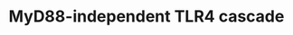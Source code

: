 ---
annotations:
- id: PW:0000003
  parent: signaling pathway
  type: Pathway Ontology
  value: signaling pathway
authors:
- ReactomeTeam
- Anwesha
- Ryanmiller
description: MyD88-independent signaling pathway is shared by TLR3 and TLR4 cascades.
  TIR-domain-containing adapter-inducing interferon-beta (TRIF or TICAM1) is a key
  adapter molecule in transducing signals from TLR3 and TLR4 in a MyD88-independent
  manner (Yamamoto M et al. 2003a). TRIF is recruited to ligand-stimulated TLR3 or
  4 complex via its TIR domain. TLR3 directly binds TRIF (Oshiumi H et al 2003). In
  contrast, TLR4-mediated signaling pathway requires two adapter molecules, TRAM (TRIF-related
  adapter molecule or TICAM2) and TRIF. TRAM(TICAM2) is thought to bridge between
  the activated TLR4 complex and TRIF (Yamamoto M et al. 2003b, Tanimura N et al.
  2008, Kagan LC et al. 2008).<p>TRIF recruitment to TLR complex stimulates distinct
  pathways leading to production of type 1 interferons (IFNs), pro-inflammatory cytokines
  and induction of programmed cell death.  View original pathway at [http://www.reactome.org/PathwayBrowser/#DIAGRAM=166166
  Reactome].
last-edited: 2021-01-25
organisms:
- Homo sapiens
redirect_from:
- /index.php/Pathway:WP2752
- /instance/WP2752
revision: null
schema-jsonld:
- '@context': https://schema.org/
  '@id': https://wikipathways.github.io/pathways/WP2752.html
  '@type': Dataset
  creator:
    '@type': Organization
    name: WikiPathways
  description: MyD88-independent signaling pathway is shared by TLR3 and TLR4 cascades.
    TIR-domain-containing adapter-inducing interferon-beta (TRIF or TICAM1) is a key
    adapter molecule in transducing signals from TLR3 and TLR4 in a MyD88-independent
    manner (Yamamoto M et al. 2003a). TRIF is recruited to ligand-stimulated TLR3
    or 4 complex via its TIR domain. TLR3 directly binds TRIF (Oshiumi H et al 2003).
    In contrast, TLR4-mediated signaling pathway requires two adapter molecules, TRAM
    (TRIF-related adapter molecule or TICAM2) and TRIF. TRAM(TICAM2) is thought to
    bridge between the activated TLR4 complex and TRIF (Yamamoto M et al. 2003b, Tanimura
    N et al. 2008, Kagan LC et al. 2008).<p>TRIF recruitment to TLR complex stimulates
    distinct pathways leading to production of type 1 interferons (IFNs), pro-inflammatory
    cytokines and induction of programmed cell death.  View original pathway at [http://www.reactome.org/PathwayBrowser/#DIAGRAM=166166
    Reactome].
  keywords:
  - ADP
  - ATP
  - Apoptosis
  - 'BIRC2 '
  - 'BIRC3 '
  - CASP8(1-479)
  - 'CASP8(1-479) '
  - 'CASP8(217-374) '
  - 'CASP8(385-479) '
  - 'CHUK '
  - CHUK:IKBKB:IKBKG
  - CHUK:IKBKB:IKBKG:K63pUb-RIP1:TICAM1:TRAM:TLR4:LY96:LPS:CD14
  - FADD
  - 'FADD '
  - 'GPIN-CD14(20-345) '
  - 'IKBKB '
  - 'IKBKE '
  - 'IKBKG '
  - IKK related kinases
  - IKKs complex
  - 'IRF3 '
  - IRF3,IRF7
  - 'IRF7 '
  - K63-linked polyUb
  - K63-pUb-TRAF6:TICAM1:TRAM:TLR4:LY96:LPS:CD14
  - K63pUb-RIP1:TICAM1:TRAM:TLR4:LY96:LPS:CD14
  - K63pUb-TANK:K63pUb-TRAF3:TICAM1:TRAM:TLR4:LY96:LPS:CD14
  - K63pUb-TRAF6:TAB1:TAB2,TAB3:free pUb:p-T-TAK1
  - K63polyUb
  - 'K63polyUb '
  - 'K63polyUb-RIPK1 '
  - 'K63polyUb-TANK '
  - 'K63polyUb-TRAF3 '
  - K63polyUb-TRAF3:TICAM1:TRAM:TLR4:LY96:LPS:CD14
  - 'K63polyUb-TRAF6 '
  - 'LPS '
  - 'LY96 '
  - MAP kinase
  - 'MAP3K7 '
  - 'MyrG-p-S16-TICAM2 '
  - PTPN11
  - RIP1 ubiqutin
  - RIP1:TICAM1:TRAM:TLR4:LY96:LPS:CD14
  - RIP3:TICAM1:activated TLR4
  - RIPK1
  - 'RIPK1 '
  - RIPK3
  - 'RIPK3 '
  - 'RPS27A(1-76) '
  - Regulated Necrosis
  - SARM-1
  - 'SARM-1 '
  - SARM:TICAM1:TRAM:TLR4:LY96:LPS:CD14
  - 'TAB1 '
  - TAB1:TAB2,TAB3:TAK1
  - 'TAB2 '
  - 'TAB3 '
  - TAK1 activates NFkB
  - TANK
  - 'TANK '
  - TANK:K63-poly-Ub-TRAF3:TICAM1:TRAM:TLR4:LY96:LPS:CD14
  - 'TBK1 '
  - TBK1/IKK epsilon
  - TICAM1
  - 'TICAM1 '
  - TICAM1:TRAM:TLR4:LY96:LPS:CD14
  - 'TLR4 '
  - TLR4:TICAM1:K63pUb-TRAF6:free K63pUb:TAK1complex
  - TLR4:TICAM1:K63pUb-TRAF6:free K63pUb:activated TAK1 complex
  - TLR4:TRIF:K63polyUb-TRAF3:K63polyUb-TANK:p-TBK1/p-IKKE:IRF3/IRF7
  - TLR4:TRIF:K63polyUb-TRAF3:K63polyUb-TANK:p-TBK1/p-IKKi
  - TLR4:TRIF:RIP1:FADD
  - TLR4:TRIF:RIP1:FADD:pro-caspase-8
  - TRAF3
  - 'TRAF3 '
  - TRAF3:TICAM1:TRAM:TLR4:LY96:LPS:CD14
  - TRAF6
  - 'TRAF6 '
  - TRAF6 complexes
  - TRAF6:TICAM1:TRAM:TLR4:LY96:LPS:CD14
  - TRAM:TLR4:LY96:LPS:CD14
  - TRIF:activated TLR4
  - 'UBA52(1-76) '
  - 'UBB(1-76) '
  - 'UBB(153-228) '
  - 'UBB(77-152) '
  - 'UBC(1-76) '
  - 'UBC(153-228) '
  - 'UBC(229-304) '
  - 'UBC(305-380) '
  - 'UBC(381-456) '
  - 'UBC(457-532) '
  - 'UBC(533-608) '
  - 'UBC(609-684) '
  - 'UBC(77-152) '
  - 'UBE2D1 '
  - 'UBE2D2 '
  - 'UBE2D3 '
  - 'UBE2N '
  - 'UBE2V1 '
  - Ub
  - activated
  - activation
  - active caspase-8
  - and activation of
  - and/or IRF7 dimer
  - by phosphorylation
  - ligases
  - 'p-4S,T404-IRF3 '
  - p-4S,T404-IRF3,p-S477,S479-IRF7
  - 'p-IRAK2 '
  - 'p-S172-IKBKE '
  - 'p-S172-TBK1 '
  - 'p-S477,S479-IRF7 '
  - 'p-T184,T187-MAP3K7 '
  - phosphorylated IRF3
  license: CC0
  name: MyD88-independent TLR4 cascade
seo: CreativeWork
title: MyD88-independent TLR4 cascade
wpid: WP2752
---